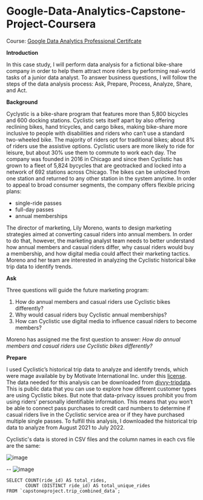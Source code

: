 # Google-Data-Analytics-Capstone-Project-Coursera

Course: [Google Data Analytics Professional Certifcate](https://www.coursera.org/professional-certificates/google-data-analytics)

**Introduction**

In this case study, I will perform data analysis for a fictional bike-share company in order to help them attract more riders by performing real-world tasks of a junior data analyst. To answer business questions, I will follow the steps of the data analysis process: Ask, Prepare, Process, Analyze, Share, and Act.

**Background**

Cyclystic is a bike-share program that features more than 5,800 bicycles and 600 docking stations. Cyclistic sets itself apart by also offering reclining bikes, hand tricycles, and cargo bikes, making bike-share more inclusive to people with disabilities and riders who can’t use a standard two-wheeled bike. The majority of riders opt for traditional bikes; about 8% of riders use the assistive options. Cyclistic users are more likely to ride for leisure, but about 30% use them to commute to work each day.
The company was founded in 2016 in Chicago and since then Cyclistic has grown to a fleet of 5,824 bycycles that are geotracked and locked into a network of 692 stations across Chicago. The bikes can be unlocked from one station and returned to any other station in the system anytime. In order to appeal to broad consumer segments, the company offers flexible pricing plans:

 - single-ride passes
 - full-day passes
 - annual memberships


The director of marketing, Lily Moreno, wants to design marketing strategies aimed at converting casual riders into annual members. In order to do that, however, the marketing analyst team needs to better understand how annual members and casual riders differ, why casual riders would buy a membership, and how digital media could affect their marketing tactics. Moreno and her team are interested in analyzing the Cyclistic historical bike trip data to identify trends.


**Ask**

Three questions will guide the future marketing program:

1. How do annual members and casual riders use Cyclistic bikes differently?
2. Why would casual riders buy Cyclistic annual memberships?
3. How can Cyclistic use digital media to influence casual riders to become members?

Moreno has assigned me the first question to answer: _How do annual members and casual riders use Cyclistic bikes differently?_

**Prepare**

I used Cyclistic’s historical trip data to analyze and identify trends, which were mage available by by Motivate International Inc. under this
[license](https://divvybikes.com/data-license-agreement). The data needed for this analysis can be downloaded from [divvy-tripdata](https://divvy-tripdata.s3.amazonaws.com/index.html). This is public data that you can use to explore how different customer types are using Cyclistic bikes. But note that data-privacy issues prohibit you from using riders’ personally identifiable information. This means that you won’t be able to connect pass purchases to credit card numbers to determine if casual riders live in the Cyclistic service area or if they have purchased multiple single passes.
To fulfill this analysis, I downloaded the historical trip data to analyze from August 2021 to July 2022.

Cyclistic's data is stored in CSV files and the column names in each cvs file are the same:

![image](https://github.com/DianaPalfi/Google-Data-Analytics-Capstone-Project-Coursera/assets/145564660/e461df05-4c1c-493d-b844-a3004be8657d)




--  ![image](https://github.com/DianaPalfi/Google-Data-Analytics-Capstone-Project-Coursera/assets/145564660/0ddd0433-b32f-418f-b69b-5862287dd93d)


```
SELECT COUNT(ride_id) AS total_rides,
       COUNT (DISTINCT ride_id) AS total_unique_rides
FROM `capstoneproject.trip_combined_data`;
```
